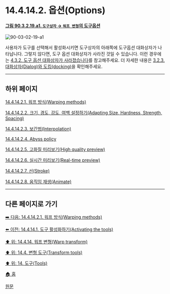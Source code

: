 # 14.4.14.2. 옵션(Options)

<a id="90-03-02-19-a1"></a>

#### [그림 90.3.2.19.a1. `도구상자` → `워프 변형`의 도구옵션](./90-03-02-19-warp_transform.md#90-03-02-19-a1)
![90-03-02-19-a1](https://github.com/wonder13662/gimp/assets/15767104/4b48aa28-117b-4b4a-9981-ffeb83e171bb)

사용자가 도구를 선택해서 활성화시키면 도구상자의 아래쪽에 도구옵션 대화상자가 나타납니다. 그렇지 않다면, 도구 옵션 대화상자가 사라진 것일 수 있습니다. 이런 경우에는 [4.3.2. 도구 옵션 대화상자가 사라졌습니다](./04-03-02-tool-options-dialog-is-missing.md)를 참고해주세요. 더 자세한 내용은 [3.2.3. 대화상자(Dialog)와 도킹(docking)](./03-02-03-00-dialogs-and-docking.md)을 확인해주세요.

***

## 하위 페이지

[14.4.14.2.1. 워프 방식(Warping methods)](./14-04-14-02-01-warping_methods.md)

[14.4.14.2.2. 크기, 경도, 강도, 여백 설정하기(Adapting Size, Hardness, Strength, Spacing)](./14-04-14-02-02-adapting.md)

[14.4.14.2.3. 보간법(Interpolation)](./14-04-14-02-03-interpolation.md)

[14.4.14.2.4. Abyss policy](./14-04-14-02-04-abyss_policy.md)

[14.4.14.2.5. 고화질 미리보기(High quality preview)](./14-04-14-02-05-high_quality_preview.md)

[14.4.14.2.6. 실시간 미리보기(Real-time preview)](./14-04-14-02-06-real_time_preview.md)

[14.4.14.2.7. 선(Stroke)](./14-04-14-02-07-stroke.md)

[14.4.14.2.8. 움직임 재생(Animate)](./14-04-14-02-08-animate.md)

***

## 다른 페이지로 가기

[➡️ 다음: 14.4.14.2.1. 워프 방식(Warping methods)](./14-04-14-02-01-warping_methods.md)

[⬅️ 이전: 14.4.14.1. 도구 활성화하기(Activating the tools)](./14-04-14-01-activating_the_tool.md)

[⬆️ 위: 14.4.14. 워프 변형(Warp transform)](./14-04-14-00-warp-transform.md)

[⬆️ 위: 14.4. 변형 도구(Transform tools)](./14-04-00-transform-tools.md)

[⬆️ 위: 14. 도구(Tools)](./14-00-tools.md)

[🏠 홈](./00-home.md)

[원문](https://docs.gimp.org/2.10/ko/gimp-tool-warp.html#idm16304)